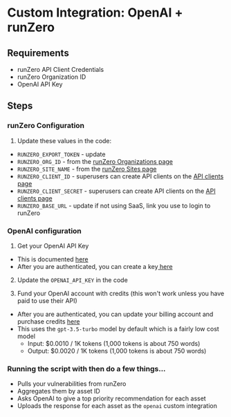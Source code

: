 # Custom Integration: OpenAI + runZero

## Requirements

- runZero API Client Credentials
- runZero Organization ID
- OpenAI API Key

## Steps

### runZero Configuration

1. Update these values in the code:

- `RUNZERO_EXPORT_TOKEN` - update
- `RUNZERO_ORG_ID` - from the [runZero Organizations page](https://console.runzero.com/organizations)
- `RUNZERO_SITE_NAME` - from the [runZero Sites page](https://console.runzero.com/sites)
- `RUNZERO_CLIENT_ID` - superusers can create API clients on the [API clients page](https://console.runzero.com/account/api/clients)
- `RUNZERO_CLIENT_SECRET` - superusers can create API clients on the [API clients page](https://console.runzero.com/account/api/clients)
- `RUNZERO_BASE_URL` - update if not using SaaS, link you use to login to runZero

### OpenAI configuration

1. Get your OpenAI API Key

- This is documented [here](https://help.openai.com/en/articles/4936850-where-do-i-find-my-api-key)
- After you are authenticated, you can create a key[ here](https://platform.openai.com/api-keys)

2. Update the `OPENAI_API_KEY` in the code

3. Fund your OpenAI account with credits (this won't work unless you have paid to use their API)

- After you are authenticated, you can update your billing account and purchase credits [here](https://platform.openai.com/account/billing/overview)
- This uses the `gpt-3.5-turbo` model by default which is a fairly low cost model
  - Input: $0.0010 / 1K tokens (1,000 tokens is about 750 words)
  - Output: $0.0020 / 1K tokens (1,000 tokens is about 750 words)

### Running the script with then do a few things...

- Pulls your vulnerabilities from runZero
- Aggregates them by asset ID
- Asks OpenAI to give a top priority recommendation for each asset
- Uploads the response for each asset as the `openai` custom integration
